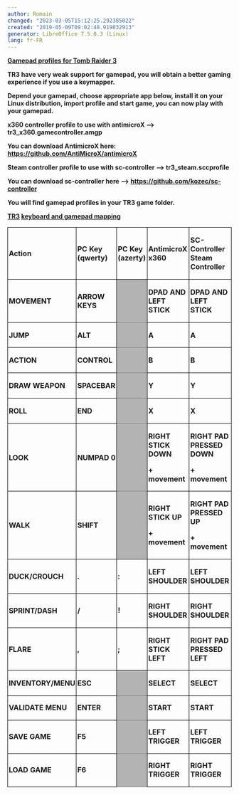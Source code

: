```yaml
---
author: Romain
changed: "2023-03-05T15:12:25.292385022"
created: "2019-05-09T09:02:48.919032913"
generator: LibreOffice 7.5.0.3 (Linux)
lang: fr-FR
---
```


<u>**Gamepad profiles for Tomb Raider 3**</u>

**TR3 have very weak support for gamepad, you will obtain a better
gaming experience if you use a keymapper.**

**Depend your gamepad, choose appropriate app below, install it on your
Linux distribution, import profile and start game, you can now play with
your gamepad.**

**x360 controller profile to use with antimicroX -->
tr3_x360.gamecontroller.amgp**

<span style="font-variant: normal"><span
style="font-style: normal">**You can download AntimicroX here:
<https://github.com/AntiMicroX/antimicroX>**</span></span>

**Steam controller profile to use with sc-controller -->
tr3_steam.sccprofile**

<span style="font-variant: normal"><span
style="font-style: normal">**You can download sc-controller here -->
<https://github.com/kozec/sc-controller>**</span></span>

**You will find gamepad profiles in your TR3 game folder.**

**<u>TR3</u> <u>keyboard and gamepad mapping</u>**

  

<table width="751" data-cellpadding="2" data-cellspacing="0">
<tbody>
<tr class="odd">
<td width="124" height="16" style="border: 1px double #000000; padding: 0.05cm"><p><strong>Action</strong></p></td>
<td width="126" style="border: 1px double #000000; padding: 0.05cm"><p><strong>PC Key (qwerty)</strong></p></td>
<td width="106" style="border: 1px double #000000; padding: 0.05cm"><p><strong>PC Key (azerty)</strong></p></td>
<td width="171" style="border: 1px double #000000; padding: 0.05cm"><p><strong>AntimicroX x360</strong></p></td>
<td width="202" style="border: 1px double #000000; padding: 0.05cm"><p><strong>SC-Controller Steam Controller</strong></p></td>
</tr>
<tr class="even">
<td width="124" height="17" style="border: 1px double #000000; padding: 0.05cm"><p><strong>MOVEMENT</strong></p></td>
<td width="126" style="border: 1px double #000000; padding: 0.05cm"><p><strong>ARROW KEYS</strong></p></td>
<td width="106" data-bgcolor="#b3b3b3" style="background: #b3b3b3; border-top: none; border-bottom: 1px solid #808080; border-left: 1px solid #808080; border-right: 1px solid #808080; padding-top: 0cm; padding-bottom: 0.05cm; padding-left: 0.05cm; padding-right: 0.05cm"><p><br />
</p></td>
<td width="171" style="border: 1px double #000000; padding: 0.05cm"><p><strong>DPAD AND LEFT STICK</strong></p></td>
<td width="202" style="border: 1px double #000000; padding: 0.05cm"><p><strong>DPAD AND LEFT STICK</strong></p></td>
</tr>
<tr class="odd">
<td width="124" height="17" style="border: 1px double #000000; padding: 0.05cm"><p><strong>JUMP</strong></p></td>
<td width="126" style="border: 1px double #000000; padding: 0.05cm"><p><strong>ALT</strong></p></td>
<td width="106" data-bgcolor="#b3b3b3" style="background: #b3b3b3; border-top: none; border-bottom: 1px solid #808080; border-left: 1px solid #808080; border-right: 1px solid #808080; padding-top: 0cm; padding-bottom: 0.05cm; padding-left: 0.05cm; padding-right: 0.05cm"><p><br />
</p></td>
<td width="171" style="border: 1px double #000000; padding: 0.05cm"><p><strong>A</strong></p></td>
<td width="202" style="border: 1px double #000000; padding: 0.05cm"><p><strong>A</strong></p></td>
</tr>
<tr class="even">
<td width="124" height="17" style="border: 1px double #000000; padding: 0.05cm"><p><strong>ACTION</strong></p></td>
<td width="126" style="border: 1px double #000000; padding: 0.05cm"><p><strong>CONTROL</strong></p></td>
<td width="106" data-bgcolor="#b3b3b3" style="background: #b3b3b3; border-top: none; border-bottom: 1px solid #808080; border-left: 1px solid #808080; border-right: 1px solid #808080; padding-top: 0cm; padding-bottom: 0.05cm; padding-left: 0.05cm; padding-right: 0.05cm"><p><br />
</p></td>
<td width="171" style="border: 1px double #000000; padding: 0.05cm"><p><strong>B</strong></p></td>
<td width="202" style="border: 1px double #000000; padding: 0.05cm"><p><strong>B</strong></p></td>
</tr>
<tr class="odd">
<td width="124" height="17" style="border: 1px double #000000; padding: 0.05cm"><p><strong>DRAW WEAPON</strong></p></td>
<td width="126" style="border: 1px double #000000; padding: 0.05cm"><p><strong>SPACEBAR</strong></p></td>
<td width="106" data-bgcolor="#b3b3b3" style="background: #b3b3b3; border-top: none; border-bottom: 1px solid #808080; border-left: 1px solid #808080; border-right: 1px solid #808080; padding-top: 0cm; padding-bottom: 0.05cm; padding-left: 0.05cm; padding-right: 0.05cm"><p><br />
</p></td>
<td width="171" style="border: 1px double #000000; padding: 0.05cm"><p><strong>Y</strong></p></td>
<td width="202" style="border: 1px double #000000; padding: 0.05cm"><p><strong>Y</strong></p></td>
</tr>
<tr class="even">
<td width="124" height="17" style="border: 1px double #000000; padding: 0.05cm"><p><strong>ROLL</strong></p></td>
<td width="126" style="border: 1px double #000000; padding: 0.05cm"><p><strong>END</strong></p></td>
<td width="106" data-bgcolor="#b3b3b3" style="background: #b3b3b3; border-top: none; border-bottom: 1px solid #808080; border-left: 1px solid #808080; border-right: 1px solid #808080; padding-top: 0cm; padding-bottom: 0.05cm; padding-left: 0.05cm; padding-right: 0.05cm"><p><br />
</p></td>
<td width="171" style="border: 1px double #000000; padding: 0.05cm"><p><strong>X</strong></p></td>
<td width="202" style="border: 1px double #000000; padding: 0.05cm"><p><strong>X</strong></p></td>
</tr>
<tr class="odd">
<td width="124" height="17" style="border: 1px double #000000; padding: 0.05cm"><p><strong>LOOK</strong></p></td>
<td width="126" style="border: 1px double #000000; padding: 0.05cm"><p><strong>NUMPAD 0</strong></p></td>
<td width="106" data-bgcolor="#b3b3b3" style="background: #b3b3b3; border-top: none; border-bottom: 1px solid #808080; border-left: 1px solid #808080; border-right: 1px solid #808080; padding-top: 0cm; padding-bottom: 0.05cm; padding-left: 0.05cm; padding-right: 0.05cm"><p><br />
</p></td>
<td width="171" style="border: 1px double #000000; padding: 0.05cm"><p><strong>RIGHT STICK DOWN</strong></p>
<p><strong>+ movement</strong></p></td>
<td width="202" style="border: 1px double #000000; padding: 0.05cm"><p><strong>RIGHT PAD PRESSED DOWN</strong></p>
<p><strong>+ movement</strong></p></td>
</tr>
<tr class="even">
<td width="124" height="17" style="border: 1px double #000000; padding: 0.05cm"><p><strong>WALK</strong></p></td>
<td width="126" style="border: 1px double #000000; padding: 0.05cm"><p><strong>SHIFT</strong></p></td>
<td width="106" data-bgcolor="#b3b3b3" style="background: #b3b3b3; border-top: none; border-bottom: 1px solid #808080; border-left: 1px solid #808080; border-right: 1px solid #808080; padding-top: 0cm; padding-bottom: 0.05cm; padding-left: 0.05cm; padding-right: 0.05cm"><p><br />
</p></td>
<td width="171" style="border: 1px double #000000; padding: 0.05cm"><p><strong>RIGHT STICK UP</strong></p>
<p><strong>+ movement</strong></p></td>
<td width="202" style="border: 1px double #000000; padding: 0.05cm"><p><strong>RIGHT PAD PRESSED UP</strong></p>
<p><strong>+ movement</strong></p></td>
</tr>
<tr class="odd">
<td width="124" height="17" style="border: 1px double #000000; padding: 0.05cm"><p><strong>DUCK/CROUCH</strong></p></td>
<td width="126" style="border: 1px double #000000; padding: 0.05cm"><p><strong>.</strong></p></td>
<td width="106" style="border: 1px double #000000; padding: 0.05cm"><p><strong>:</strong></p></td>
<td width="171" style="border: 1px double #000000; padding: 0.05cm"><p><strong>LEFT SHOULDER</strong></p></td>
<td width="202" style="border: 1px double #000000; padding: 0.05cm"><p><strong>LEFT SHOULDER</strong></p></td>
</tr>
<tr class="even">
<td width="124" height="17" style="border: 1px double #000000; padding: 0.05cm"><p><strong>SPRINT/DASH</strong></p></td>
<td width="126" style="border: 1px double #000000; padding: 0.05cm"><p><strong>/</strong></p></td>
<td width="106" style="background: transparent; border-top: none; border-bottom: 1px solid #808080; border-left: 1px solid #808080; border-right: 1px solid #808080; padding-top: 0cm; padding-bottom: 0.05cm; padding-left: 0.05cm; padding-right: 0.05cm"><p><strong>!</strong></p></td>
<td width="171" style="border: 1px double #000000; padding: 0.05cm"><p><strong>RIGHT SHOULDER</strong></p></td>
<td width="202" style="border: 1px double #000000; padding: 0.05cm"><p><strong>RIGHT SHOULDER</strong></p></td>
</tr>
<tr class="odd">
<td width="124" height="17" style="border: 1px double #000000; padding: 0.05cm"><p><strong>FLARE</strong></p></td>
<td width="126" style="border: 1px double #000000; padding: 0.05cm"><p><strong>,</strong></p></td>
<td width="106" style="border: 1px double #000000; padding: 0.05cm"><p><strong>;</strong></p></td>
<td width="171" style="border: 1px double #000000; padding: 0.05cm"><p><strong>RIGHT STICK LEFT</strong></p></td>
<td width="202" style="border: 1px double #000000; padding: 0.05cm"><p><strong>RIGHT PAD PRESSED LEFT</strong></p></td>
</tr>
<tr class="even">
<td width="124" height="17" style="border: 1px double #000000; padding: 0.05cm"><p><strong>INVENTORY/MENU</strong></p></td>
<td width="126" style="border: 1px double #000000; padding: 0.05cm"><p><strong>ESC</strong></p></td>
<td width="106" data-bgcolor="#b3b3b3" style="background: #b3b3b3; border-top: none; border-bottom: 1px solid #808080; border-left: 1px solid #808080; border-right: 1px solid #808080; padding-top: 0cm; padding-bottom: 0.05cm; padding-left: 0.05cm; padding-right: 0.05cm"><p><br />
</p></td>
<td width="171" style="border: 1px double #000000; padding: 0.05cm"><p><strong>SELECT</strong></p></td>
<td width="202" style="border: 1px double #000000; padding: 0.05cm"><p><strong>SELECT</strong></p></td>
</tr>
<tr class="odd">
<td width="124" height="17" style="border-top: none; border-bottom: 1px double #000000; border-left: 1px double #000000; border-right: 1px double #000000; padding-top: 0cm; padding-bottom: 0.05cm; padding-left: 0.05cm; padding-right: 0.05cm"><p><strong>VALIDATE MENU</strong></p></td>
<td width="126" style="border-top: none; border-bottom: 1px double #000000; border-left: 1px double #000000; border-right: 1px double #000000; padding-top: 0cm; padding-bottom: 0.05cm; padding-left: 0.05cm; padding-right: 0.05cm"><p><strong>ENTER</strong></p></td>
<td width="106" data-bgcolor="#b3b3b3" style="background: #b3b3b3; border-top: none; border-bottom: 1px solid #808080; border-left: 1px solid #808080; border-right: 1px solid #808080; padding-top: 0cm; padding-bottom: 0.05cm; padding-left: 0.05cm; padding-right: 0.05cm"><p><br />
</p></td>
<td width="171" style="border-top: none; border-bottom: 1px double #000000; border-left: 1px double #000000; border-right: 1px double #000000; padding-top: 0cm; padding-bottom: 0.05cm; padding-left: 0.05cm; padding-right: 0.05cm"><p><strong>START</strong></p></td>
<td width="202" style="border-top: none; border-bottom: 1px double #000000; border-left: 1px double #000000; border-right: 1px double #000000; padding-top: 0cm; padding-bottom: 0.05cm; padding-left: 0.05cm; padding-right: 0.05cm"><p><strong>START</strong></p></td>
</tr>
<tr class="even">
<td width="124" height="17" style="border-top: none; border-bottom: 1px double #000000; border-left: 1px double #000000; border-right: 1px double #000000; padding-top: 0cm; padding-bottom: 0.05cm; padding-left: 0.05cm; padding-right: 0.05cm"><p><strong>SAVE GAME</strong></p></td>
<td width="126" style="border-top: none; border-bottom: 1px double #000000; border-left: 1px double #000000; border-right: 1px double #000000; padding-top: 0cm; padding-bottom: 0.05cm; padding-left: 0.05cm; padding-right: 0.05cm"><p><strong>F5</strong></p></td>
<td width="106" data-bgcolor="#b3b3b3" style="background: #b3b3b3; border-top: none; border-bottom: 1px solid #808080; border-left: 1px solid #808080; border-right: 1px solid #808080; padding-top: 0cm; padding-bottom: 0.05cm; padding-left: 0.05cm; padding-right: 0.05cm"><p><br />
</p></td>
<td width="171" style="border-top: none; border-bottom: 1px double #000000; border-left: 1px double #000000; border-right: 1px double #000000; padding-top: 0cm; padding-bottom: 0.05cm; padding-left: 0.05cm; padding-right: 0.05cm"><p><strong>LEFT TRIGGER</strong></p></td>
<td width="202" style="border-top: none; border-bottom: 1px double #000000; border-left: 1px double #000000; border-right: 1px double #000000; padding-top: 0cm; padding-bottom: 0.05cm; padding-left: 0.05cm; padding-right: 0.05cm"><p><strong>LEFT TRIGGER</strong></p></td>
</tr>
<tr class="odd">
<td width="124" height="20" style="border-top: none; border-bottom: 1px double #000000; border-left: 1px double #000000; border-right: 1px double #000000; padding-top: 0cm; padding-bottom: 0.05cm; padding-left: 0.05cm; padding-right: 0.05cm"><p><strong>LOAD GAME</strong></p></td>
<td width="126" style="border-top: none; border-bottom: 1px double #000000; border-left: 1px double #000000; border-right: 1px double #000000; padding-top: 0cm; padding-bottom: 0.05cm; padding-left: 0.05cm; padding-right: 0.05cm"><p><strong>F6</strong></p></td>
<td width="106" data-bgcolor="#b3b3b3" style="background: #b3b3b3; border-top: none; border-bottom: 1px solid #808080; border-left: 1px solid #808080; border-right: 1px solid #808080; padding-top: 0cm; padding-bottom: 0.05cm; padding-left: 0.05cm; padding-right: 0.05cm"><p><br />
</p></td>
<td width="171" style="border-top: none; border-bottom: 1px double #000000; border-left: 1px double #000000; border-right: 1px double #000000; padding-top: 0cm; padding-bottom: 0.05cm; padding-left: 0.05cm; padding-right: 0.05cm"><p><strong>RIGHT TRIGGER</strong></p></td>
<td width="202" style="border-top: none; border-bottom: 1px double #000000; border-left: 1px double #000000; border-right: 1px double #000000; padding-top: 0cm; padding-bottom: 0.05cm; padding-left: 0.05cm; padding-right: 0.05cm"><p><strong>RIGHT TRIGGER</strong></p></td>
</tr>
</tbody>
</table>

  
  
